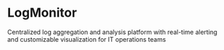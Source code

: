# LogMonitor
Centralized log aggregation and analysis platform with real-time alerting and customizable visualization for IT operations teams
